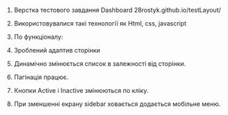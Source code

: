 1. Верстка тестового завдання Dashboard 28rostyk.github.io/testLayout/

2. Використовувалися такі технології як Html, css, javascript

3. По функціоналу:
 1. Зроблений адаптив сторінки
 2. Динамічно змінюється список в залежності від сторінки.
 3. Пагінація працює.
 4. Кнопки Active і Inactive змінюються по кліку.
 5. При зменшенні екрану sidebar ховається додається мобільне меню.
